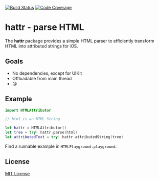 [![Build Status](https://secure.travis-ci.org/michaelnisi/hattr.svg)](http://travis-ci.org/michaelnisi/hattr)
[![Code Coverage](https://codecov.io/github/michaelnisi/hattr/coverage.svg?branch=master)](https://codecov.io/github/michaelnisi/hattr?branch=master)

# hattr - parse HTML

The **hattr** package provides a simple HTML parser to efficiently transform HTML into attributed strings for iOS.

## Goals

- No dependencies, except for UIKit
- Offloadable from main thread
- 😘

## Example

```swift
import HTMLAttributor

// html is an HTML String

let hattr = HTMLAttributor()
let tree = try! hattr.parse(html)
let attributedText = try! hattr.attributedString(tree)
```

Find a runnable example in `HTMLPlayground.playground`.

## License

[MIT License](https://raw.github.com/michaelnisi/hattr/master/LICENSE)
